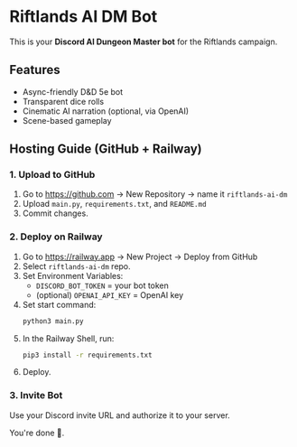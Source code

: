 # Riftlands AI DM Bot

This is your **Discord AI Dungeon Master bot** for the Riftlands campaign.

## Features
- Async-friendly D&D 5e bot
- Transparent dice rolls
- Cinematic AI narration (optional, via OpenAI)
- Scene-based gameplay

## Hosting Guide (GitHub + Railway)

### 1. Upload to GitHub
1. Go to https://github.com → New Repository → name it `riftlands-ai-dm`
2. Upload `main.py`, `requirements.txt`, and `README.md`
3. Commit changes.

### 2. Deploy on Railway
1. Go to https://railway.app → New Project → Deploy from GitHub
2. Select `riftlands-ai-dm` repo.
3. Set Environment Variables:
   - `DISCORD_BOT_TOKEN` = your bot token
   - (optional) `OPENAI_API_KEY` = OpenAI key
4. Set start command:
   ```bash
   python3 main.py
   ```
5. In the Railway Shell, run:
   ```bash
   pip3 install -r requirements.txt
   ```
6. Deploy.

### 3. Invite Bot
Use your Discord invite URL and authorize it to your server.

You're done 🎉.
